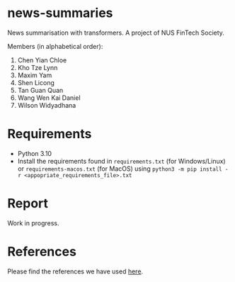 # news-summaries
News summarisation with transformers. A project of NUS FinTech Society.

Members (in alphabetical order):

1. Chen Yian Chloe
2. Kho Tze Lynn
3. Maxim Yam
4. Shen Licong
5. Tan Guan Quan
6. Wang Wen Kai Daniel
7. Wilson Widyadhana

# Requirements
* Python 3.10
* Install the requirements found in `requirements.txt` (for Windows/Linux) or `requirements-macos.txt` (for MacOS) using `python3 -m pip install -r <appopriate_requirements_file>.txt`

# Report
Work in progress.

# References
Please find the references we have used [here](references.md).